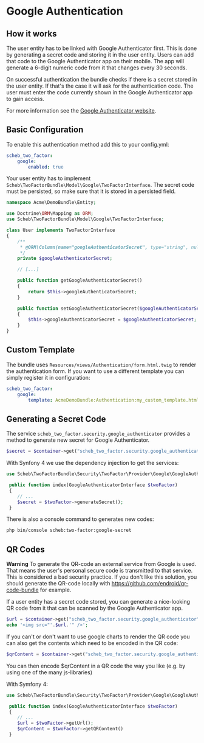 Google Authentication
====================

## How it works ##

The user entity has to be linked with Google Authenticator first. This is done by generating a secret code and storing it in the user entity. Users can add that code to the Google Authenticator app on their mobile. The app will generate a 6-digit numeric code from it that changes every 30 seconds.

On successful authentication the bundle checks if there is a secret stored in the user entity. If that's the case it will ask for the authentication code. The user must enter the code currently shown in the Google Authenticator app to gain access.

For more information see the [Google Authenticator website](http://code.google.com/p/google-authenticator/).


## Basic Configuration ##

To enable this authentication method add this to your config.yml:

```yaml
scheb_two_factor:
    google:
        enabled: true
```

Your user entity has to implement `Scheb\TwoFactorBundle\Model\Google\TwoFactorInterface`. The secret code must be persisted, so make sure that it is stored in a persisted field.

```php
namespace Acme\DemoBundle\Entity;

use Doctrine\ORM\Mapping as ORM;
use Scheb\TwoFactorBundle\Model\Google\TwoFactorInterface;

class User implements TwoFactorInterface
{
    /**
     * @ORM\Column(name="googleAuthenticatorSecret", type="string", nullable=true)
     */
    private $googleAuthenticatorSecret;

    // [...]

    public function getGoogleAuthenticatorSecret()
    {
        return $this->googleAuthenticatorSecret;
    }

    public function setGoogleAuthenticatorSecret($googleAuthenticatorSecret)
    {
        $this->googleAuthenticatorSecret = $googleAuthenticatorSecret;
    }
}
```


## Custom Template ##

The bundle uses `Resources/views/Authentication/form.html.twig` to render the authentication form. If you want to use a different template you can simply register it in configuration:

```yaml
scheb_two_factor:
    google:
        template: AcmeDemoBundle:Authentication:my_custom_template.html.twig
```


## Generating a Secret Code ##

The service `scheb_two_factor.security.google_authenticator` provides a method to generate new secret for Google Authenticator.

```php
$secret = $container->get("scheb_two_factor.security.google_authenticator")->generateSecret();
```

With Synfony 4 we use the dependency injection to get the services:

```php
use Scheb\TwoFactorBundle\Security\TwoFactor\Provider\Google\GoogleAuthenticatorInterface;

 public function index(GoogleAuthenticatorInterface $twoFactor)
 {
 	// ...
 	$secret = $twoFactor->generateSecret();
 }
```

There is also a console command to generates new codes:

```bash
php bin/console scheb:two-factor:google-secret
```


## QR Codes ##

**Warning** To generate the QR-code an external service from Google is used. That means the user's personal secure code is transmitted to that service. This is considered a bad security practice. If you don't like this solution, you should generate the QR-code locally with https://github.com/endroid/qr-code-bundle for example.

If a user entity has a secret code stored, you can generate a nice-looking QR code from it that can be scanned by the Google Authenticator app.

```php
$url = $container->get("scheb_two_factor.security.google_authenticator")->getUrl($user);
echo '<img src="'.$url.'" />';
```

If you can't or don't want to use google charts to render the QR code you can also get the contents which need to be encoded in the QR code:

```php
$qrContent = $container->get("scheb_two_factor.security.google_authenticator")->getQRContent($user);
```

You can then encode $qrContent in a QR code the way you like (e.g. by using one of the many js-libraries)
 
With Symfony 4: 

```php
use Scheb\TwoFactorBundle\Security\TwoFactor\Provider\Google\GoogleAuthenticatorInterface;

 public function index(GoogleAuthenticatorInterface $twoFactor)
 {
 	// ...
 	$url = $twoFactor->getUrl();
 	$qrContent = $twoFactor->getQRContent()
 }
```
